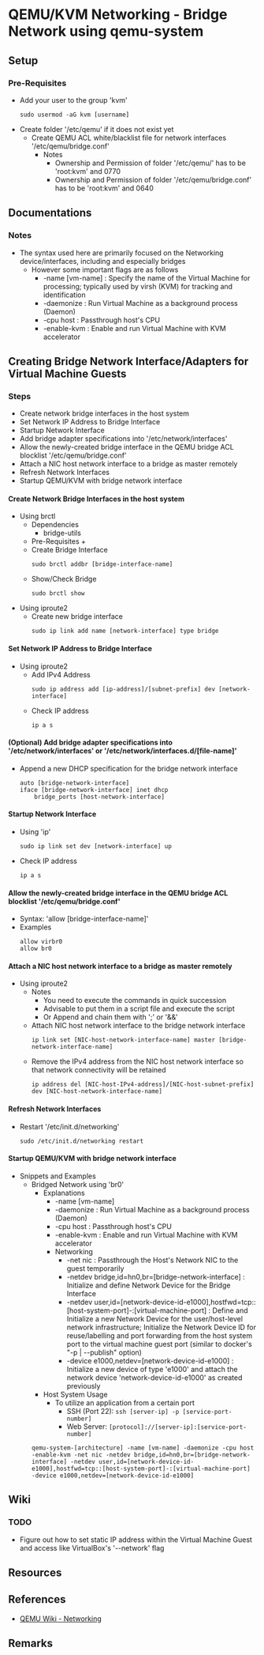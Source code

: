 # QEMU/KVM Networking - Bridge Network using qemu-system

## Setup
### Pre-Requisites
- Add your user to the group 'kvm'
    ```console
    sudo usermod -aG kvm [username]
    ```
- Create folder '/etc/qemu' if it does not exist yet
    - Create QEMU ACL white/blacklist file for network interfaces '/etc/qemu/bridge.conf'
        - Notes
            + Ownership and Permission of folder '/etc/qemu/' has to be 'root:kvm' and 0770
            + Ownership and Permission of folder '/etc/qemu/bridge.conf' has to be 'root:kvm' and 0640

## Documentations
### Notes
- The syntax used here are primarily focused on the Networking device/interfaces, including and especially bridges
    - However some important flags are as follows
        + -name [vm-name] : Specify the name of the Virtual Machine for processing; typically used by virsh (KVM) for tracking and identification
        + -daemonize : Run Virtual Machine as a background process (Daemon)
        + -cpu host  : Passthrough host's CPU
        + -enable-kvm : Enable and run Virtual Machine with KVM accelerator

## Creating Bridge Network Interface/Adapters for Virtual Machine Guests

### Steps
- Create network bridge interfaces in the host system
- Set Network IP Address to Bridge Interface
- Startup Network Interface
- Add bridge adapter specifications into '/etc/network/interfaces'
- Allow the newly-created bridge interface in the QEMU bridge ACL blocklist '/etc/qemu/bridge.conf'
- Attach a NIC host network interface to a bridge as master remotely
- Refresh Network Interfaces
- Startup QEMU/KVM with bridge network interface

#### Create Network Bridge Interfaces in the host system
- Using brctl
    - Dependencies
       + bridge-utils
    - Pre-Requisites
       + 
    - Create Bridge Interface
        ```
        sudo brctl addbr [bridge-interface-name]
        ```
    - Show/Check Bridge
        ```console
        sudo brctl show
        ```
- Using iproute2
    - Create new bridge interface
        ```console
        sudo ip link add name [network-interface] type bridge
        ```

#### Set Network IP Address to Bridge Interface
- Using iproute2
    - Add IPv4 Address
        ```console
        sudo ip address add [ip-address]/[subnet-prefix] dev [network-interface]
        ```
    - Check IP address
        ```console
        ip a s
        ```

#### (Optional) Add bridge adapter specifications into '/etc/network/interfaces' or '/etc/network/interfaces.d/[file-name]'
- Append a new DHCP specification for the bridge network interface
    ```
    auto [bridge-network-interface]
    iface [bridge-network-interface] inet dhcp
        bridge_ports [host-network-interface]
    ```

#### Startup Network Interface
- Using 'ip'
    ```console
    sudo ip link set dev [network-interface] up
    ```
- Check IP address
    ```console
    ip a s
    ```

#### Allow the newly-created bridge interface in the QEMU bridge ACL blocklist '/etc/qemu/bridge.conf'
- Syntax: 'allow [bridge-interface-name]'
- Examples
    ```
    allow virbr0
    allow br0
    ```

#### Attach a NIC host network interface to a bridge as master remotely
- Using iproute2
    - Notes
        + You need to execute the commands in quick succession
        + Advisable to put them in a script file and execute the script
        + Or Append and chain them with ';' or '&&'
    - Attach NIC host network interface to the bridge network interface
        ```console
        ip link set [NIC-host-network-interface-name] master [bridge-network-interface-name]
        ```
    - Remove the IPv4 address from the NIC host network interface so that network connectivity will be retained
        ```console
        ip address del [NIC-host-IPv4-address]/[NIC-host-subnet-prefix] dev [NIC-host-network-interface-name]
        ```

#### Refresh Network Interfaces
- Restart '/etc/init.d/networking'
    ```console
    sudo /etc/init.d/networking restart
    ```

#### Startup QEMU/KVM with bridge network interface
- Snippets and Examples
    - Bridged Network using 'br0'
        - Explanations
            + -name [vm-name]
            + -daemonize : Run Virtual Machine as a background process (Daemon)
            + -cpu host  : Passthrough host's CPU
            + -enable-kvm : Enable and run Virtual Machine with KVM accelerator
            - Networking
                + -net nic : Passthrough the Host's Network NIC to the guest temporarily
                + -netdev bridge,id=hn0,br=[bridge-network-interface] : Initialize and define Network Device for the Bridge Interface
                + -netdev user,id=[network-device-id-e1000],hostfwd=tcp::[host-system-port]-:[virtual-machine-port] : Define and Initialize a new Network Device for the user/host-level network infrastructure; Initialize the Network Device ID for reuse/labelling and port forwarding from the host system port to the virtual machine guest port (similar to docker's "-p | --publish" option)
                + -device e1000,netdev=[network-device-id-e1000] : Initialize a new device of type 'e1000' and attach the network device 'network-device-id-e1000' as created previously
        - Host System Usage
            - To utilize an application from a certain port
                + SSH (Port 22): `ssh [server-ip] -p [service-port-number]`
                + Web Server: `[protocol]://[server-ip]:[service-port-number]`
        ```console
        qemu-system-[architecture] -name [vm-name] -daemonize -cpu host -enable-kvm -net nic -netdev bridge,id=hn0,br=[bridge-network-interface] -netdev user,id=[network-device-id-e1000],hostfwd=tcp::[host-system-port]-:[virtual-machine-port] -device e1000,netdev=[network-device-id-e1000]
        ```

## Wiki
### TODO
+ Figure out how to set static IP address within the Virtual Machine Guest and access like VirtualBox's '--network' flag

## Resources

## References
+ [QEMU Wiki - Networking](https://wiki.qemu.org/Documentation/Networking)

## Remarks
